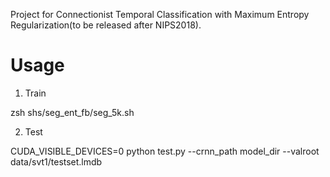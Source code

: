 Project for Connectionist Temporal Classification with Maximum Entropy Regularization(to be released after NIPS2018).

# Usage

1. Train

zsh shs/seg_ent_fb/seg_5k.sh

2. Test

CUDA_VISIBLE_DEVICES=0 python test.py --crnn_path model_dir --valroot data/svt1/testset.lmdb

